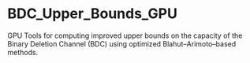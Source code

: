 # BDC_Upper_Bounds_GPU
GPU Tools for computing improved upper bounds on the capacity of the Binary Deletion Channel (BDC) using optimized Blahut–Arimoto–based methods.
